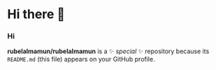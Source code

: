 # Hi there 👋
### Hi

**rubelalmamun/rubelalmamun** is a ✨ _special_ ✨ repository because its `README.md` (this file) appears on your GitHub profile.



